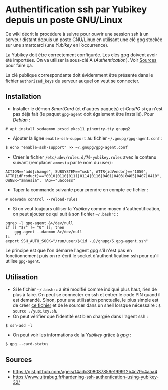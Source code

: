 Authentification ssh par Yubikey depuis un poste GNU/Linux
==========================================================

Ce wiki décrit la procédure à suivre pour ouvrir une session ssh à un serveur
distant depuis un poste GNU/Linux en utilisant une clé gpg stockée sur une
smartcard (une *Yubikey* en l’occurrence).

La Yubikey doit être correctement configurée. Les clés gpg doivent avoir été
importées. On va utiliser la sous-clé A (*Authentication*).
Voir [Sources](##Sources) pour faire ça.

La clé publique correspondante doit évidemment être présente dans le fichier
`authorized_keys` du serveur auquel on veut se connecter.

## Installation

* Installer le démon *SmartCard* (et d'autres paquets) et *GnuPG* si ça n'est
  pas déjà fait (le paquet `gpg-agent` doit également être installé).
  Pour *Debian* :
```
# apt install scdaemon pcscd ykcs11 pinentry-tty gnupg2
```
* Ajouter la ligne `enable-ssh-support` au fichier `~/.gnupg/gpg-agent.conf` :
```
$ echo "enable-ssh-support" >> ~/.gnupg/gpg-agent.conf
```
* Créer le fichier `/etc/udev/rules.d/70-yubikey.rules` avec le contenu
  suivant (remplacer `amnesia` par le nom du user) :
```
ACTION=="add|change", SUBSYSTEM=="usb", ATTR{idVendor}=="1050", ATTR{idProduct}=="0010|0110|0111|0114|0116|0401|0403|0405|0407|0410", OWNER="amnesia", TAG+="uaccess"
```
* Taper la commande suivante pour prendre en compte ce fichier :
```
# udevadm control --reload-rules
```
* Si on veut toujours utiliser la *Yubikey* comme moyen d'authentification, on
  peut ajouter ce qui suit à son fichier `~/.bashrc` :
```
pgrep -l gpg-agent &>/dev/null
if [[ "$?" != "0" ]]; then
    gpg-agent --daemon &>/dev/null
fi
export SSH_AUTH_SOCK="/run/user/$(id -u)/gnupg/S.gpg-agent.ssh"
```
Le principe est que l'on démarre l'agent gpg s'il n'est pas en fonctionnement
puis on ré-écrit le socket d'authentification ssh pour qu'il utilise
`gpg-agent`.

## Utilisation

* Si le fichier `~/.bashrc` a été modifié comme indiqué plus haut, rien de
  plus à faire. On peut se connecter en ssh et entrer le code PIN quand il est
  demandé. Sinon, pour une utilisation ponctuelle, le plus simple est de créer
  [ce fichier](./yubikey.sh) et de le sourcer dans un shell lorsque
  nécessaire :
`$ source ./yubikey.sh`.
* On peut vérifier que l'identité est bien chargée dans l'agent ssh :
```
$ ssh-add -l
```
* On peut voir les informations de la *Yubikey* grâce à *gpg* :
```
$ gpg --card-status
```

## Sources

* https://gist.github.com/ageis/14adc308087859e199912b4c79c4aaa4
* https://www.ultrabug.fr/hardening-ssh-authentication-using-yubikey-32/
